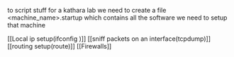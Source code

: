 
to script stuff for a kathara lab we need to create a file 
<machine_name>.startup which contains all the software we need to setup that machine 

[[Local ip setup(ifconfig )]]
[[sniff packets on an interface(tcpdump)]]
[[routing setup(route)]]
[[Firewalls]]









